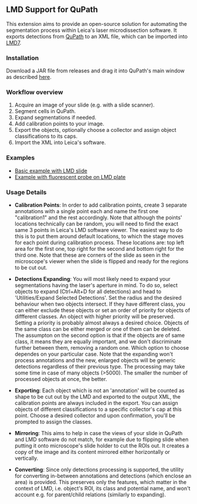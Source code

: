 ## LMD Support for QuPath
This extension aims to provide an open-source solution for automating 
the segmentation process within Leica's laser microdissection software. It exports 
detections from [QuPath](https://qupath.github.io/) to an XML file, which can be imported into 
[LMD7](https://www.leica-microsystems.com/products/light-microscopes/p/leica-lmd7/).

### Installation
Download a JAR file from releases and drag it into QuPath's main 
window as described [here](https://qupath.readthedocs.io/en/0.4/docs/intro/extensions.html#installing-extensions).

### Workflow overview
1. Acquire an image of your slide (e.g. with a slide scanner).
2. Segment cells in QuPath. 
3. Expand segmentations if needed.
4. Add calibration points to your image.
5. Export the objects, optionally choose a collector 
and assign object classifications to its caps.
6. Import the XML into Leica's software.

### Examples

- [Basic example with LMD slide](./examples/Example_Basic.md)
- [Example with fluorescent probe on LMD plate](./examples/Example_Hela_PKmO.md)

### Usage Details
 - **Calibration Points**: In order to add calibration points, create 3 separate 
annotations with a single point each and name the first one "calibration1" 
and the rest accordingly. Note that although the points' locations technically 
can be random, you will need to find the exact same 3 points in Leica's LMD 
software viewer. The easiest way to do this is to put them around default locations,
to which the stage moves for each point during calibration process.
These locations are: top left area for the first one, top right for the second 
and bottom right for the third one. Note that these are corners of the slide as seen 
in the microscope's viewer when the slide is flipped and ready for the regions to be cut out.


- **Detections Expanding**: You will most likely need to expand your segmentations 
having the laser's aperture in mind. To do so, select objects to expand 
(Ctrl+Alt+D for all detections) and head to 'Utilities/Expand Selected Detections'.
Set the radius and the desired behaviour when two objects intersect. 
If they have different class, you can either 
exclude these objects or set an order of priority for 
objects of diffferent classes. An object with higher priority will be preserved.
Setting a priority is probably almost always a desired choice.
Objects of the same class can be either merged or one of them can be deleted. 
The assumpton on the second option is that if the objects are of same class, 
it means they are equally important, and we don't discriminate further between them,
removing a random one. Which option to choose dependes on your particular case.
Note that the expanding won't 
process annotations and the new, enlarged objects will be generic detections 
regardless of their previous type. The processing may take some time in case 
of many objects (>5000). The smaller the number of
processed objects at once, the better. 


- **Exporting**: Each object which is not an 'annotation' will be counted
as shape to be cut out by the LMD and exported to the output XML, the calibration 
points are always included in the export. You can assign objects of different 
classifications to a specific collector's cap at this point. Choose a desired 
collector and upon confirmation, you'll be prompted to assign the classes.


- **Mirroring**: This aims to help in case the views of your slide in QuPath and LMD
software do not match, for example due to flipping slide when 
putting it onto microscope's slide holder to cut the ROIs out. 
It creates a copy of the image and its content mirrored either horizontally or 
vertically.


- **Converting**: Since only detections processing is supported, the utility for 
converting in-between annotations and detections (which enclose an area) is provided. 
This preserves only the features, which matter in the context of LMD, i.e. object's 
ROI, its class and potential name, and won't account e.g. for parent/child relations 
(similarly to expanding).



